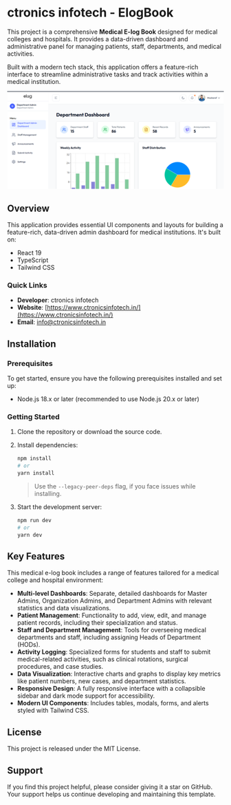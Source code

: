 # ctronics infotech - ElogBook

This project is a comprehensive **Medical E-log Book** designed for medical colleges and hospitals. It provides a data-driven dashboard and administrative panel for managing patients, staff, departments, and medical activities.

Built with a modern tech stack, this application offers a feature-rich interface to streamline administrative tasks and track activities within a medical institution.

![ctronics infotech React.js Dashboard Preview](./banner.png)

## Overview

This application provides essential UI components and layouts for building a feature-rich, data-driven admin dashboard for medical institutions. It's built on:

- React 19
- TypeScript
- Tailwind CSS

### Quick Links

- **Developer**: ctronics infotech
- **Website**: [https://www.ctronicsinfotech.in/](https://www.ctronicsinfotech.in/)
- **Email**: [info@ctronicsinfotech.in](mailto:info@ctronicsinfotech.in)

## Installation

### Prerequisites

To get started, ensure you have the following prerequisites installed and set up:

- Node.js 18.x or later (recommended to use Node.js 20.x or later)

### Getting Started

1. Clone the repository or download the source code.

2. Install dependencies:

   ```bash
   npm install
   # or
   yarn install
   ```

   > Use the `--legacy-peer-deps` flag, if you face issues while installing.

3. Start the development server:
   ```bash
   npm run dev
   # or
   yarn dev
   ```

## Key Features

This medical e-log book includes a range of features tailored for a medical college and hospital environment:

- **Multi-level Dashboards**: Separate, detailed dashboards for Master Admins, Organization Admins, and Department Admins with relevant statistics and data visualizations.
- **Patient Management**: Functionality to add, view, edit, and manage patient records, including their specialization and status.
- **Staff and Department Management**: Tools for overseeing medical departments and staff, including assigning Heads of Department (HODs).
- **Activity Logging**: Specialized forms for students and staff to submit medical-related activities, such as clinical rotations, surgical procedures, and case studies.
- **Data Visualization**: Interactive charts and graphs to display key metrics like patient numbers, new cases, and department statistics.
- **Responsive Design**: A fully responsive interface with a collapsible sidebar and dark mode support for accessibility.
- **Modern UI Components**: Includes tables, modals, forms, and alerts styled with Tailwind CSS.

## License

This project is released under the MIT License.

## Support

If you find this project helpful, please consider giving it a star on GitHub. Your support helps us continue developing
and maintaining this template.
